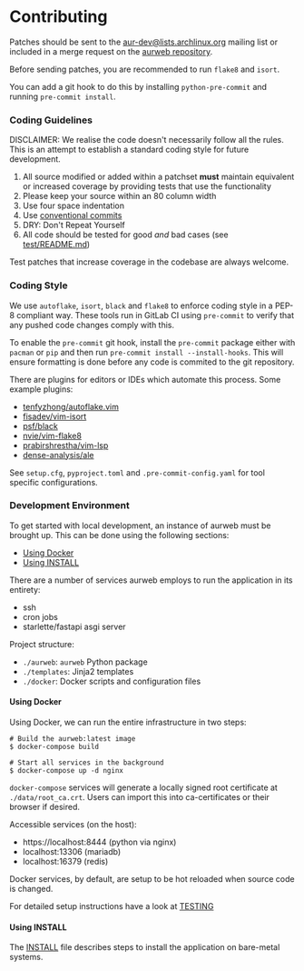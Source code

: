 # Contributing

Patches should be sent to the [aur-dev@lists.archlinux.org][1] mailing list
or included in a merge request on the [aurweb repository][2].

Before sending patches, you are recommended to run `flake8` and `isort`.

You can add a git hook to do this by installing `python-pre-commit` and running
`pre-commit install`.

[1]: https://lists.archlinux.org/mailman3/lists/aur-dev.lists.archlinux.org/
[2]: https://gitlab.archlinux.org/archlinux/aurweb

### Coding Guidelines

DISCLAIMER: We realise the code doesn't necessarily follow all the rules.
This is an attempt to establish a standard coding style for future
development.

1. All source modified or added within a patchset **must** maintain equivalent
   or increased coverage by providing tests that use the functionality
2. Please keep your source within an 80 column width
3. Use four space indentation
4. Use [conventional commits](https://www.conventionalcommits.org/en/v1.0.0/)
5. DRY: Don't Repeat Yourself
6. All code should be tested for good _and_ bad cases (see [test/README.md][3])

[3]: https://gitlab.archlinux.org/archlinux/aurweb/-/blob/master/test/README.md

Test patches that increase coverage in the codebase are always welcome.

### Coding Style

We use `autoflake`, `isort`, `black` and `flake8` to enforce coding style in a
PEP-8 compliant way. These tools run in GitLab CI using `pre-commit` to verify
that any pushed code changes comply with this.

To enable the `pre-commit` git hook, install the `pre-commit` package either
with `pacman` or `pip` and then run `pre-commit install --install-hooks`. This
will ensure formatting is done before any code is commited to the git
repository.

There are plugins for editors or IDEs which automate this process. Some
example plugins:

- [tenfyzhong/autoflake.vim](https://github.com/tenfyzhong/autoflake.vim)
- [fisadev/vim-isort](https://github.com/fisadev/vim-isort)
- [psf/black](https://github.com/psf/black)
- [nvie/vim-flake8](https://github.com/nvie/vim-flake8)
- [prabirshrestha/vim-lsp](https://github.com/prabirshrestha/vim-lsp)
- [dense-analysis/ale](https://github.com/dense-analysis/ale)

See `setup.cfg`, `pyproject.toml` and `.pre-commit-config.yaml` for tool
specific configurations.

### Development Environment

To get started with local development, an instance of aurweb must be
brought up. This can be done using the following sections:

- [Using Docker](#using-docker)
- [Using INSTALL](#using-install)

There are a number of services aurweb employs to run the application
in its entirety:

- ssh
- cron jobs
- starlette/fastapi asgi server

Project structure:

- `./aurweb`: `aurweb` Python package
- `./templates`: Jinja2 templates
- `./docker`: Docker scripts and configuration files

#### Using Docker

Using Docker, we can run the entire infrastructure in two steps:

    # Build the aurweb:latest image
    $ docker-compose build

    # Start all services in the background
    $ docker-compose up -d nginx

`docker-compose` services will generate a locally signed root certificate
at `./data/root_ca.crt`. Users can import this into ca-certificates or their
browser if desired.

Accessible services (on the host):

- https://localhost:8444 (python via nginx)
- localhost:13306 (mariadb)
- localhost:16379 (redis)

Docker services, by default, are setup to be hot reloaded when source code
is changed.

For detailed setup instructions have a look at [TESTING](TESTING)

#### Using INSTALL

The [INSTALL](INSTALL) file describes steps to install the application on
bare-metal systems.
